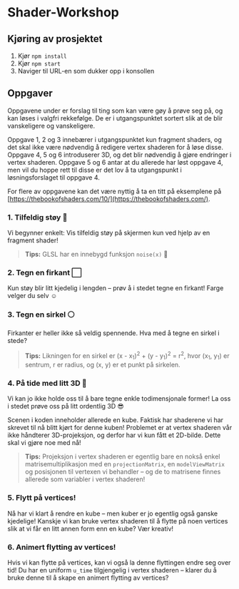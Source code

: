 # Shader-Workshop

## Kjøring av prosjektet

1. Kjør `npm install`
2. Kjør `npm start`
3. Naviger til URL-en som dukker opp i konsollen

## Oppgaver

Oppgavene under er forslag til ting som kan være gøy å prøve seg på, og kan løses i valgfri rekkefølge. De er i utgangspunktet sortert slik at de blir vanskeligere og vanskeligere.

Oppgave 1, 2 og 3 innebærer i utgangspunktet kun fragment shaders, og det skal ikke være nødvendig å redigere vertex shaderen for å løse disse. Oppgave 4, 5 og 6 introduserer 3D, og det blir nødvendig å gjøre endringer i vertex shaderen. Oppgave 5 og 6 antar at du allerede har løst oppgave 4, men vil du hoppe rett til disse er det lov å ta utgangspunkt i løsningsforslaget til oppgave 4.

For flere av oppgavene kan det være nyttig å ta en titt på eksemplene på [https://thebookofshaders.com/10/](https://thebookofshaders.com/).

### 1. Tilfeldig støy 📣
Vi begynner enkelt: Vis tilfeldig støy på skjermen kun ved hjelp av en fragment shader!

> **Tips:** GLSL har en innebygd funksjon `noise(x)` 🤫

### 2. Tegn en firkant ⬜

Kun støy blir litt kjedelig i lengden – prøv å i stedet tegne en firkant! Farge velger du selv ☺️

### 3. Tegn en sirkel ⚪

Firkanter er heller ikke så veldig spennende. Hva med å tegne en sirkel i stede?

> **Tips:** Likningen for en sirkel er (x - x<sub>1</sub>)<sup>2</sup> + (y - y<sub>1</sub>)<sup>2</sup> = r<sup>2</sup>, hvor (x<sub>1</sub>, y<sub>1</sub>) er sentrum, r er radius, og (x, y) er et punkt på sirkelen.

### 4. På tide med litt 3D 🧊
Vi kan jo ikke holde oss til å bare tegne enkle todimensjonale former! La oss i stedet prøve oss på litt ordentlig 3D 😎

Scenen i koden inneholder allerede en kube. Faktisk har shaderene vi har skrevet til nå blitt kjørt for denne kuben! Problemet er at vertex shaderen vår ikke håndterer 3D-projeksjon, og derfor har vi kun fått et 2D-bilde. Dette skal vi gjøre noe med nå!

> **Tips:** Projeksjon i vertex shaderen er egentlig bare en nokså enkel matrisemultiplikasjon med en `projectionMatrix`, en `modelViewMatrix` og posisjonen til vertexen vi behandler – og de to matrisene finnes allerede som variabler i vertex shaderen!

### 5. Flytt på vertices!
Nå har vi klart å rendre en kube – men kuber er jo egentlig også ganske kjedelige! Kanskje vi kan bruke vertex shaderen til å flytte på noen vertices slik at vi får en litt annen form enn en kube? Vær kreativ!

### 6. Animert flytting av vertices!
Hvis vi kan flytte på vertices, kan vi også la denne flyttingen endre seg over tid! Du har en uniform `u_time` tilgjengelig i vertex shaderen – klarer du å bruke denne til å skape en animert flytting av vertices?
